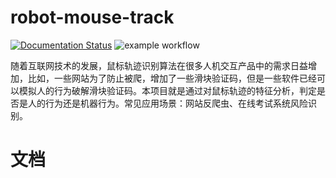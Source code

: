 # robot-mouse-track
[![Documentation Status](https://readthedocs.org/projects/robot-mouse-track-recognition/badge/?version=latest)](https://robot-mouse-track-recognition.readthedocs.io/zh/latest/?badge=latest)
![example workflow](https://github.com/itmorn/robot-mouse-track/actions/workflows/main.yml/badge.svg)


随着互联网技术的发展，鼠标轨迹识别算法在很多人机交互产品中的需求日益增加，比如，一些网站为了防止被爬，增加了一些滑块验证码，但是一些软件已经可以模拟人的行为破解滑块验证码。本项目就是通过对鼠标轨迹的特征分析，判定是否是人的行为还是机器行为。常见应用场景：网站反爬虫、在线考试系统风险识别。

# 文档